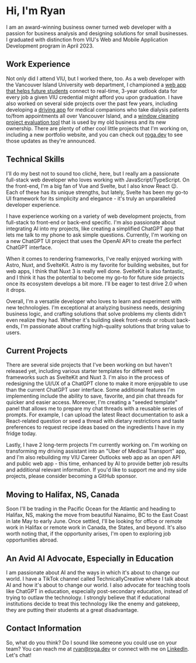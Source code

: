 # Hi, I'm Ryan

I am an award-winning business owner turned web developer with a passion for business analysis and designing solutions for small businesses. I graduated with distinction from VIU's Web and Mobile Application Development program in April 2023.

## Work Experience

Not only did I attend VIU, but I worked there, too. As a web developer with the Vancouver Island University web department, I championed a [web app that helps future students](https://career-outlooks.viu.ca) connect to real-time, 3-year outlook data for every job a given VIU credential might afford you upon graduation. I have also worked on several side projects over the past few years, including developing a [driving app](https://eztripr.com) for medical companions who take dialysis patients to/from appointments all over Vancouver Island, and a [window cleaning project evaluation tool](https://www.ezeval.app/) that is used by my old business and its new ownership. There are plenty of other cool little projects that I'm working on, including a new portfolio website, and you can check out [roga.dev](https://roga.dev) to see those updates as they're announced.

## Technical Skills

I'll do my best not to sound too cliché, here, but I really am a passionate full-stack web developer who loves working with JavaScript/TypeScript. On the front-end, I'm a big fan of Vue and Svelte, but I also know React 😉. Each of these has its unique strengths, but lately, Svelte has been my go-to UI framework for its simplicity and elegance - it's truly an unparalleled developer experience.

I have experience working on a variety of web development projects, from full-stack to front-end or back-end specific. I'm also passionate about integrating AI into my projects, like creating a simplified ChatGPT app that lets me talk to my phone to ask simple questions. Currently, I'm working on a new ChatGPT UI project that uses the OpenAI API to create the perfect ChatGPT interface.

When it comes to rendering frameworks, I've really enjoyed working with Astro, Nuxt, and SvelteKit. Astro is my favorite for building websites, but for web apps, I think that Nuxt 3 is really well done. SvelteKit is also fantastic, and I think it has the potential to become my go-to for future side projects once its ecosystem develops a bit more. I'll be eager to test drive 2.0 when it drops.

Overall, I'm a versatile developer who loves to learn and experiment with new technologies. I'm exceptional at analyzing business needs, designing business logic, and crafting solutions that solve problems my clients didn't even realize they had. Whether it's building sleek front-ends or robust back-ends, I'm passionate about crafting high-quality solutions that bring value to users.

## Current Projects

There are several side projects that I've been working on but haven't released yet, including various starter templates for different web frameworks such as SvelteKit and Nuxt 3. I'm also in the process of redesigning the UI/UX of a ChatGPT clone to make it more enjoyable to use than the current ChatGPT user interface. Some additional features I'm implementing include the ability to save, favorite, and pin chat threads for quicker and easier access. Moreover, I'm creating a "seeded template" panel that allows me to prepare my chat threads with a reusable series of prompts. For example, I can upload the latest React documentation to ask a React-related question or seed a thread with dietary restrictions and taste preferences to request recipe ideas based on the ingredients I have in my fridge today.

Lastly, I have 2 long-term projects I'm currently working on. I'm working on transforming my driving assistant into an "Uber of Medical Transport" app, and I'm also rebuilding my VIU Career Outlooks web app as an open API and public web app - this time, enhanced by AI to provide better job results and additional relevant information. If you'd like to support me and my side projects, please consider becoming a GitHub sponsor.

## Moving to Halifax, NS, Canada

Soon I'll be trading in the Pacific Ocean for the Atlantic and heading to Halifax, NS, making the move from beautiful Nanaimo, BC to the East Coast in late May to early June. Once settled, I'll be looking for office or remote work in Halifax or remote work in Canada, the States, and beyond. It's also worth noting that, if the opportunity arises, I'm open to exploring job opportunities abroad.

## An Avid AI Advocate, Especially in Education

I am passionate about AI and the ways in which it's about to change our world. I have a TikTok channel called TechnicallyCreative where I talk about AI and how it's about to change our world. I also advocate for teaching tools like ChatGPT in education, especially post-secondary education, instead of trying to outlaw the technology. I strongly believe that if educational institutions decide to treat this technology like the enemy and gatekeep, they are putting their students at a great disadvantage.

## Contact Information

So, what do you think? Do I sound like someone you could use on your team? You can reach me at [ryan@roga.dev](mailto:ryan@roga.dev) or connect with me on [LinkedIn](https://www.linkedin.com/in/ryanroga). Let's chat!
